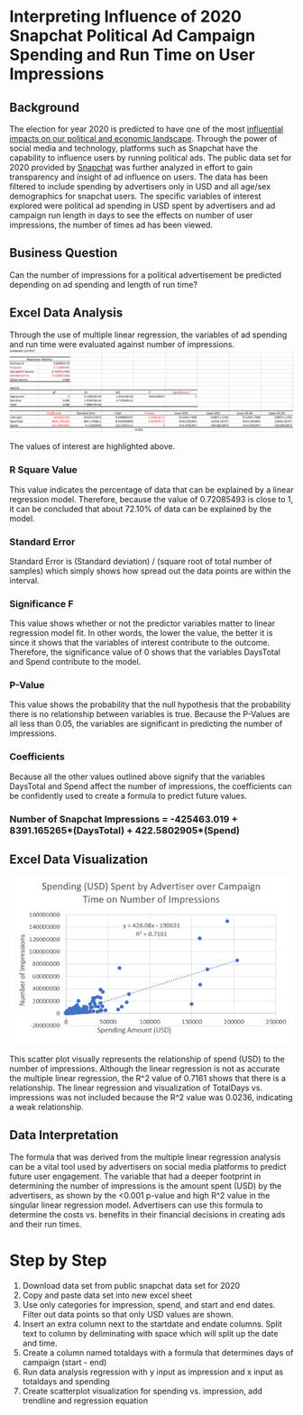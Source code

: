 # Interpreting Influence of 2020 Snapchat Political Ad Campaign Spending and Run Time on User Impressions 

## Background 
The election for year 2020 is predicted to have one of the most [influential impacts on our political and economic landscape](https://thehill.com/homenews/campaign/479580-on-the-trail-why-2020-is-the-most-important-election-in-our-lifetime#:~:text=Raising%20the%20stakes%20even%20more%2C%202020%20marks%20a,the%20power%20to%20draw%20legislative%20and%20congressional%20boundaries). Through the power of social media and technology, platforms such as Snapchat have the capability to influence users by running political ads. The public data set for 2020 provided by [Snapchat](https://www.snap.com/en-US/political-ads/) was further analyzed in effort to gain transparency and insight of ad influence on users. The data has been filtered to include spending by advertisers only in USD and all age/sex demographics for snapchat users. The specific variables of interest explored were political ad spending in USD spent by advertisers and ad campaign run length in days to see the effects on number of user impressions, the number of times ad has been viewed. 

## Business Question
Can the number of impressions for a political advertisement be predicted depending on ad spending and length of run time? 

## Excel Data Analysis  

Through the use of multiple linear regression, the variables of ad spending and run time were evaluated against number of impressions. 
![Summary Output](https://github.com/EuniceNamkoong/Snapchat-Political-Ads-2020/blob/master/Snapchat_Summary_Output.PNG) 

The values of interest are highlighted above. 

### R Square Value 
This value indicates the percentage of data that can be explained by a linear regression model. Therefore, because the value of 0.72085493 is close to 1, it can be concluded that about 72.10% of data can be explained by the model.

### Standard Error 
Standard Error is (Standard deviation) / (square root of total number of samples) which simply shows how spread out the data points are within the interval.

### Significance F
This value shows whether or not the predictor variables matter to linear regression model fit. In other words, the lower the value, the better it is since it shows that the variables of interest contribute to the outcome. Therefore, the significance value of 0 shows that the variables DaysTotal and Spend contribute to the model. 

### P-Value 
This value shows the probability that the null hypothesis that the probability there is no relationship between variables is true. Because the P-Values are all less than 0.05, the variables are significant in predicting the number of impressions. 

### Coefficients 
Because all the other values outlined above signify that the variables DaysTotal and Spend affect the number of impressions, the coefficients can be confidently used to create a formula to predict future values. 
### Number of Snapchat Impressions = -425463.019 + 8391.165265*(DaysTotal) + 422.5802905*(Spend) 

## Excel Data Visualization 

![Scatter_Plot](https://github.com/EuniceNamkoong/Snapchat-Political-Ads-2020/blob/master/Snapchat_Scatterplot_Spending.PNG)

This scatter plot visually represents the relationship of spend (USD) to the number of impressions. Although the linear regression is not as accurate the multiple linear regression, the R^2 value of 0.7161 shows that there is a relationship. The linear regression and visualization of TotalDays vs. impressions was not included because the R^2 value was 0.0236, indicating a weak relationship. 

## Data Interpretation 
The formula that was derived from the multiple linear regression analysis can be a vital tool used by advertisers on social media platforms to predict future user engagement. The variable that had a deeper footprint in determining the number of impressions is the amount spent (USD) by the advertisers, as shown by the <0.001 p-value and high R^2 value in the singular linear regression model. Advertisers can use this formula to determine the costs vs. benefits in their financial decisions in creating ads and their run times. 

# Step by Step 
1. Download data set from public snapchat data set for 2020
1. Copy and paste data set into new excel sheet 
1. Use only categories for impression, spend, and start and end dates. Filter out data points so that only USD values are shown. 
1. Insert an extra column next to the startdate and endate columns. Split text to column by deliminating with space which will split up the date and time. 
1. Create a column named totaldays with a formula that determines days of campaign (start - end)
1. Run data analysis regression with y input as impression and x input as totaldays and spending 
1. Create scatterplot visualization for spending vs. impression, add trendline and regression equation 
